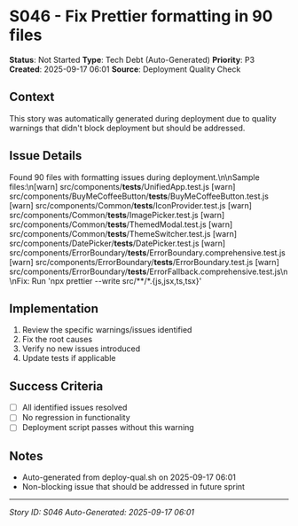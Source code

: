 # S046 - Fix Prettier formatting in 90 files

**Status**: Not Started
**Type**: Tech Debt (Auto-Generated)
**Priority**: P3
**Created**: 2025-09-17 06:01
**Source**: Deployment Quality Check

## Context
This story was automatically generated during deployment due to quality warnings that didn't block deployment but should be addressed.

## Issue Details
Found 90 files with formatting issues during deployment.\n\nSample files:\n[warn] src/components/__tests__/UnifiedApp.test.js
[warn] src/components/BuyMeCoffeeButton/__tests__/BuyMeCoffeeButton.test.js
[warn] src/components/Common/__tests__/IconProvider.test.js
[warn] src/components/Common/__tests__/ImagePicker.test.js
[warn] src/components/Common/__tests__/ThemedModal.test.js
[warn] src/components/Common/__tests__/ThemeSwitcher.test.js
[warn] src/components/DatePicker/__tests__/DatePicker.test.js
[warn] src/components/ErrorBoundary/__tests__/ErrorBoundary.comprehensive.test.js
[warn] src/components/ErrorBoundary/__tests__/ErrorBoundary.test.js
[warn] src/components/ErrorBoundary/__tests__/ErrorFallback.comprehensive.test.js\n\nFix: Run 'npx prettier --write src/**/*.{js,jsx,ts,tsx}'

## Implementation
1. Review the specific warnings/issues identified
2. Fix the root causes
3. Verify no new issues introduced
4. Update tests if applicable

## Success Criteria
- [ ] All identified issues resolved
- [ ] No regression in functionality
- [ ] Deployment script passes without this warning

## Notes
- Auto-generated from deploy-qual.sh on 2025-09-17 06:01
- Non-blocking issue that should be addressed in future sprint

---
*Story ID: S046*
*Auto-Generated: 2025-09-17 06:01*
